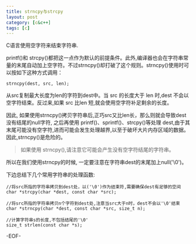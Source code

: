 ```yaml
---
title: strncpy与strcpy
layout: post
category: [c&c++]
tags: [c]
--- 
```


C语言使用空字符来结束字符串.  

printf()和 strcpy()都把这一点作为默认的前提条件。此外,编译器也会在字符串常量的末尾自动加上空字符。不过strncpy()却打破了这个规则。strncpy()使用时可以按如下这种方式调用：  

    strncpy(dest, src, len);  

从src复制最大长度为len的字符到dest中。当 src 的长度大于 len 时,dest 不会以空字符结束。反过来,如果 src 比len 短,就会使用空字符补足剩余的长度。  

因此, 如果使用strncpy()拷贝字符串后,正巧src又比len长，那么则就会导致dest没有结尾的null字符, 之后再使用 printf()、sprintf()、strcpy()等处理 dest,由于其末尾可能没有空字符,进而可能会发生处理越界,以至于破坏大片内存区域的数据。因此,strncpy()是危险的。

> 如果使用 strncpy(),请注意它可能会产生没有空字符结尾的字符串。

所以在我们使用strncpy的时候, 一定要注意在字符串dest的末尾加上null('\0')。

下边总结下几个常用字符串的处理函数: 

    //将src所指的字符串拷贝到dest处，以('\0')作为结束符,需要确保dest有足够的空间
    char *strcpy(char *dest, const char *src);

    //将src所指的字符串拷贝n个字符到dest处,注意当src大于n时，dest不会以'\0'结束
    char *strncpy(char *dest, const char *src, size_t n);

    //计算字符串s的长度,不包括结尾的'\0'
    size_t strlen(const char *s);  

-EOF-
